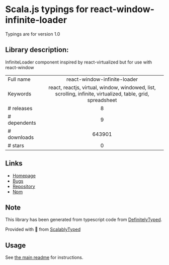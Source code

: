
# Scala.js typings for react-window-infinite-loader

Typings are for version 1.0

## Library description:
InfiniteLoader component inspired by react-virtualized but for use with react-window

|                    |                 |
| ------------------ | :-------------: |
| Full name          | react-window-infinite-loader |
| Keywords           | react, reactjs, virtual, window, windowed, list, scrolling, infinite, virtualized, table, grid, spreadsheet |
| # releases         | 8 |
| # dependents       | 9 |
| # downloads        | 643901 |
| # stars            | 0 |

## Links
- [Homepage](https://github.com/bvaughn/react-window-infinite-loader/)
- [Bugs](https://github.com/bvaughn/react-window-infinite-loader/issues)
- [Repository](https://github.com/bvaughn/react-window-infinite-loader)
- [Npm](https://www.npmjs.com/package/react-window-infinite-loader)
    


## Note
This library has been generated from typescript code from [DefinitelyTyped](https://definitelytyped.org).

Provided with :purple_heart: from [ScalablyTyped](https://github.com/oyvindberg/ScalablyTyped)

## Usage
See [the main readme](../../readme.md) for instructions.



